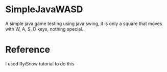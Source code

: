 # SimpleJavaWASD
A simple java game testing using java swing, it is only a square that moves with W, A, S, D keys, nothing special.
# Reference
I used RyiSnow tutorial to do this
